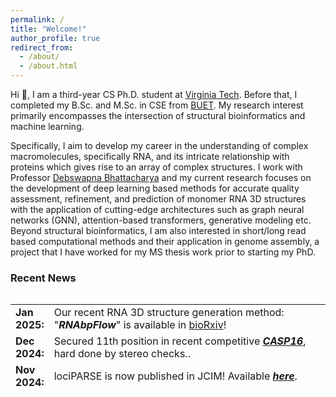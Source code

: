 ```yaml
---
permalink: /
title: "Welcome!"
author_profile: true
redirect_from: 
  - /about/
  - /about.html
---
```


Hi 👋, I am a third-year CS Ph.D. student at [Virginia Tech](https://www.vt.edu). Before that, I completed my B.Sc. and M.Sc. in CSE from [BUET](https://www.buet.ac.bd/web/#/). My research interest primarily encompasses the intersection of structural bioinformatics and machine learning. 

Specifically, I aim to develop my career in the understanding of complex macromolecules, specifically RNA, and its intricate relationship with proteins which gives rise to an array of complex structures. I work with Professor [Debswapna Bhattacharya](https://people.cs.vt.edu/dbhattacharya/) and my current research focuses on the development of deep learning based methods for accurate quality assessment, refinement, and prediction of monomer RNA 3D structures with the application of cutting-edge architectures such as graph neural networks (GNN), attention-based transformers, generative modeling etc. Beyond structural bioinformatics, I am also interested in short/long read based computational methods and their application in genome assembly, a project that I have worked for my MS thesis work prior to starting my PhD.

### **Recent News**

<style>
table, tr, td {
    border: none;
}
</style>
<div style="height:150px;overflow:auto;border:0px;border-collapse: collapse;" >
<table  border="none" style="border:0px;border-collapse: collapse;" rules="none" >
	<colgroup>
       <col span="1" style="width: 12%;">
       <col span="1" style="width: 88%;">
	</colgroup>


<tr>
	<td> <b> Jan 2025: </b> </td> 
	<td> Our recent RNA 3D structure generation method: "<b><i>RNAbpFlow</i></b>" is available in <a href="https://www.biorxiv.org/content/10.1101/2025.01.24.634669v1">bioRxiv</a>!</td>
	
</tr>

<tr>
	<td> <b> Dec 2024: </b> </td> 
	<td> Secured 11th position in recent competitive <b><i><a href="https://predictioncenter.org/casp16/index.cgi">CASP16</a></i></b>, hard done by stereo checks..</td>
	
</tr>

<tr>
	<td> <b> Nov 2024: </b> </td> 
	<td> lociPARSE is now published in JCIM! Available <b><i><a href="https://pubs.acs.org/doi/10.1021/acs.jcim.4c01621?fig=fig1&ref=pdf">here</a></i></b>.</td>
	
</tr>

<tr>
	<td> <b> July 2024: </b> </td> 
	<td> Presented our work lociPARSE as a poster with a flash talk in the iRNA track at <b><i><a href="https://www.iscb.org/ismb2024/programme-schedule/posters">ISMB 2024</a></i></b>.</td>
	
</tr>

<tr>
	<td> <b> July 2024: </b> </td> 
	<td> Published my first paper as a PhD student! Title: "The landscape of RNA 3D structure modeling with transformer networks”. Available <b><i><a href="https://doi.org/10.1093/biomethods/bpae047">here</a></i></b>. </td>
	
</tr>

<tr>
	<td> <b> Jan 2024: </b> </td> 
	<td> Our paper titled: "EquiPNAS: improved protein-nucleic acid binding site prediction using protein-language-model-informed equivariant deep graph neural networks" is accepted in <b><i><a href="https://doi.org/10.1093/nar/gkae039">NAR</a></i></b>. </td>
	
</tr>

<tr>
	<td> <b> Nov 2023: </b> </td> 
	<td> Our recent paper titled: "lociPARSE: a locality-aware invariant point attention model for scoring RNA 3D structures" is available in <a href="https://www.biorxiv.org/content/10.1101/2023.11.04.565599v1">bioRxiv</a>.</td>

</tr>
 
 <tr>
	 <td> <b> Aug 2022: </b> </td>
	 <td> Excited to join <a href="https://people.cs.vt.edu/dbhattacharya/">Bhattacharya Lab</a> to start my PhD journey!</td>
  
</tr>

</table>
